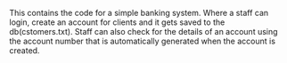 This contains the code for a simple banking system. Where a staff can login, create an account for clients and it gets saved to the db(cstomers.txt). Staff can also check for the details of an account using the account number that is automatically generated when the account is created.